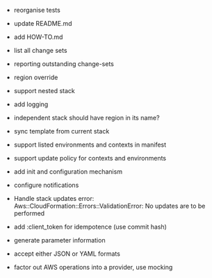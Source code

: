 - reorganise tests
- update README.md
- add HOW-TO.md
- list all change sets
- reporting outstanding change-sets
- region override
- support nested stack
- add logging

- independent stack should have region in its name?
- sync template from current stack
- support listed environments and contexts in manifest
- support update policy for contexts and environments

- add init and configuration mechanism
- configure notifications
- Handle stack updates error: Aws::CloudFormation::Errors::ValidationError: No updates are to be performed
- add :client_token for idempotence (use commit hash)
- generate parameter information
- accept either JSON or YAML formats
- factor out AWS operations into a provider, use mocking
